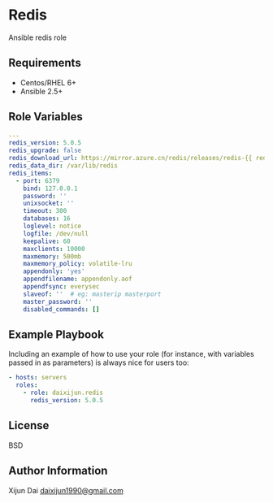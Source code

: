 Redis
=========

Ansible redis role

Requirements
--------------

* Centos/RHEL 6+
* Ansible 2.5+

Role Variables
--------------

```yaml
---
redis_version: 5.0.5
redis_upgrade: false
redis_download_url: https://mirror.azure.cn/redis/releases/redis-{{ redis_version }}.tar.gz
redis_data_dir: /var/lib/redis
redis_items:
  - port: 6379
    bind: 127.0.0.1
    password: ''
    unixsocket: ''
    timeout: 300
    databases: 16
    loglevel: notice
    logfile: /dev/null
    keepalive: 60
    maxclients: 10000
    maxmemory: 500mb
    maxmemory_policy: volatile-lru
    appendonly: 'yes'
    appendfilename: appendonly.aof
    appendfsync: everysec
    slaveof: ''  # eg: masterip masterport
    master_password: ''
    disabled_commands: []
```

Example Playbook
----------------

Including an example of how to use your role (for instance, with variables passed in as parameters) is always nice for users too:

```yaml
- hosts: servers
  roles:
    - role: daixijun.redis
      redis_version: 5.0.5
```

License
-------

BSD

Author Information
------------------

Xijun Dai <daixijun1990@gmail.com>
